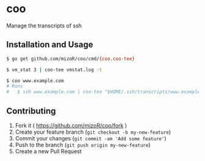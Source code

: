 # coo

Manage the transcripts of ssh

## Installation and Usage

```sh
$ go get github.com/mizoR/coo/cmd/{coo,coo-tee}

$ vm_stat 3 | coo-tee vmstat.log -t

$ coo www.example.com
# Runs
#   $ ssh www.example.com | coo-tee "$HOME/.ssh/transcripts/www.example.com/YYYY-mm-dd.txt" -t -a
```

## Contributing

1. Fork it ( https://github.com/mizoR/coo/fork )
2. Create your feature branch (`git checkout -b my-new-feature`)
3. Commit your changes (`git commit -am 'Add some feature'`)
4. Push to the branch (`git push origin my-new-feature`)
5. Create a new Pull Request
